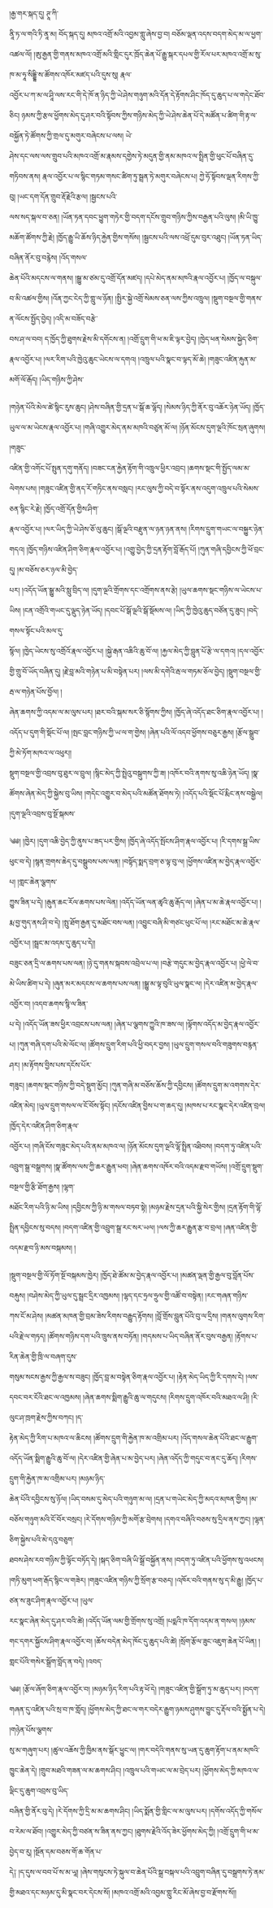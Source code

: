 ﻿  
།རྒྱ་གར་སྐད་དུ། ཊཱ་ཀི་  
ནཱི་ཏ་ལ་གའི་ཏི་ནཱ་མ། བོད་སྐད་དུ། མཁའ་འགྲོ་མའི་འབྱམ་གླུ་ཞེས་བྱ་བ། བཅོམ་ལྡན་འདས་བདག་མེད་མ་ལ་ཕྱག་འཚལ་ལོ། །ཨུ་རྒྱན་གྱི་གནས་མཁའ་འགྲོ་མའི་གླིང་དུར་ཁྲོད་ཆེན་པོ་རྒྱུ་སྐར་དཔལ་གྱི་རོལ་པར་མཁའ་འགྲོ་མ་སུ་ཁ་མ་ཧཱ་སིདྡྷི་ས་ཚོགས་འཁོར་མཛད་པའི་དུས་སུ། རྣལ་  
འབྱོར་པ་ཀ་མ་ལ་ཤཱི་ལས་རང་གི་དེ་ཁོ་ན་ཉིད་ཀྱི་ཡེ་ཤེས་གཉུག་མའི་དོན་དེ་རྟོགས་ཤིང་ཁོད་དུ་ཆུད་པ་ལ་གདེང་ཐོབ་ཅིང། ཉམས་ཀྱི་རྩལ་ཕྱོགས་མེད་དུ་ཤར་བའི་སྟོབས་ཀྱིས་གཉིས་མེད་ཀྱི་ཡེ་ཤེས་ཆེན་པོ་དེ་མཚོན་པ་ཚིག་གི་རྟ་ལ་བསྐྱོན་ཏེ་ཚོགས་ཀྱི་གྲལ་དུ་མགུར་བཞེངས་པ་ལས། ཡེ་  
ཤེས་དང་ལས་ལས་གྲུབ་པའི་མཁའ་འགྲོ་མ་རྣམས་དགྱེས་ཏེ་མདུན་གྱི་ནམ་མཁའ་ལ་སྤྲིན་གྱི་ཕུང་པོ་བཞིན་དུ་གཏིབས་ནས། རྣལ་འབྱོར་པ་ལ་སྙིང་གཏམ་གསང་ཚིག་ཏུ་སྦྲན་ཏེ་མགུར་བཞེངས་པ། ཀྱེ་ཧོ་སྟོབས་ལྡན་རིགས་ཀྱི་བུ། །ཡང་དག་དོན་གྲུབ་རྡོ་རྗེའི་རྩལ། །སྦྱངས་པའི་  
ལས་སད་སྐལ་བ་ཅན། །ཡོན་ཏན་དབང་ཕྱུག་གཏེར་གྱི་བདག་དངོས་གྲུབ་གཉིས་ཀྱིས་བརྒྱན་པའི་ལུས། །མི་ཡི་ཁྱུ་མཆོག་ཚོགས་ཀྱི་རྗེ། །ཁྱོད་རྒྱུ་ཡི་ཆོས་ཉིད་རྐྱེན་གྱིས་གསོས། །སྦྱངས་པའི་ལས་འཕྲོ་དུམ་བུར་འཐུང། །ཡོན་ཏན་ཡིད་བཞིན་ནོར་བུ་བརྙེས། །འོད་གསལ་  
ཆེན་པོའི་མདངས་ལ་གནས། །སྒྱུ་མ་ཙམ་དུ་འགྲོ་དོན་མཛད། །དཔེ་མེད་ནམ་མཁའི་རྣལ་འབྱོར་པ། །ཁྱོད་ལ་བསྐུལ་བ་མི་འཚལ་གྱིས། །འོན་ཀྱང་ངེད་ཀྱི་གླུ་ལ་ཉོན། །སྤྱིར་སྐྱེ་འགྲོ་སེམས་ཅན་ལས་ཀྱིས་འཁྲུལ། །སྡུག་བསྔལ་གྱི་གནས་ན་ལོངས་སྤྱོད་བྱེད། །འདི་མ་བཟོད་བརྩེ་  
བས་ཤ་ལ་བབ། ད་ཁྱོད་ཀྱི་ཐུགས་རྗེས་མི་དགོངས་ན། །འགྲོ་དྲུག་གི་ཕ་མ་ཇི་ལྟར་བྱེད། །ཁྱེད་ཕན་སེམས་སྐྱེད་ཅིག་རྣལ་འབྱོར་པ། །ལར་རིག་པའི་ཁྱེའུ་ཆུང་ཡེངས་ལ་དགའ། །འཁྲུལ་པའི་སྣང་བ་ལྟད་མོ་ཆེ། །གཟུང་འཛིན་རྐུན་མ་མགོ་ལོ་རྒོད། །ཡིད་གཉིས་ཀྱི་ཤེས་  
  
།གཉེན་པོའི་མེལ་ཚེ་སྙིང་རུས་ཆུང། །ཤེས་བཞིན་གྱི་དྲན་པ་སྒོ་ཆ་ལྷོད། །སེམས་ཉིད་ཀྱི་ནོར་བུ་འཆོར་ཉེན་ཡོད། །ཁྱོད་ཡུལ་ལ་མ་ཡེངས་རྣལ་འབྱོར་པ། །གཞི་འགྱུར་མེད་ནམ་མཁའི་བཙུན་མོ་ལ། །ཉོན་མོངས་དུག་ལྔའི་ཁོང་སྲན་ཞུགས། །གཟུང་  
འཛིན་གྱི་འགོང་པོ་སྤུན་དགུ་གནོད། །བཟང་ངན་རྐྱེན་རྟོག་གི་འཁྲུལ་ཕྱིར་འབྲང། །ཆགས་སྡང་གི་སྤྱོད་ལམ་མ་ལེགས་པས། །གཟུང་འཛིན་གྱི་ནད་རོ་གཏིང་ནས་བསླང། །རང་ལུས་ཀྱི་བདེ་བ་སྟོར་ནས་འདུག་འཁྲུལ་པའི་སེམས་ཅན་སྙིང་རེ་རྗེ། །ཁྱོད་འགྲོ་དོན་གྱིས་ཤིག་  
རྣལ་འབྱོར་པ། །ལར་ཡིད་ཀྱི་ཡེ་ཤེས་ཅོ་ལུ་ཆུང། །སྒོ་ལྔའི་བརྫུན་ལ་ཉན་ཉན་ནས། །རིགས་དྲུག་གཡང་ལ་བསྐྱུར་ཉེན་གདའ། །ཁྱོད་གཉིས་འཛིན་ཤིག་ཅིག་རྣལ་འབྱོར་པ། །འགྱུ་བྱེད་ཀྱི་དྲན་རྟོག་བློ་རྒོད་པོ། །ཀུན་གཞི་དབྱིངས་ཀྱི་ཕོ་བྲང་དུ། །མ་བཅོས་ཅར་ཉལ་མི་བྱེད་  
པར། །འདོད་ཡོན་སྒྱུ་མའི་སླུ་བྲིད་ལ། །དུག་ལྔའི་གྲོགས་དང་འགྲོགས་ནས་རྩེ། །ཡུལ་ཆགས་སྡང་གཉིས་ལ་ཡེངས་པ་ཡིས། །ངན་འགྲོའི་གཡང་དུ་ལྡུད་ཉེན་ཡོད། །དབང་པོ་སྒོ་ལྔའི་སྒོ་སྡོམས་ལ། །ཡིད་ཀྱི་ཁྱེའུ་ཆུད་བཙོན་དུ་ཟུང། །བདེ་གསལ་སྟོང་པའི་མལ་དུ་  
སྙོལ། །ཁྱེད་ཡེངས་སུ་འགྲོའོ་རྣལ་འབྱོར་པ། །སྐྱེ་རྒན་འཆིའི་ཆུ་བོ་ལ། །རྐྱལ་མེད་ཀྱི་བླུན་པོ་རྩེ་ལ་དགའ། །དལ་འབྱོར་གྱི་གྲུ་བོ་ཡོད་བཞིན་དུ། །རྗེ་བླ་མའི་གཉེན་པ་མི་བསྟེན་པར། །ལས་མི་དགེའི་རྦ་ལ་གཏམ་ཅོལ་བྱེད། །སྡུག་བསྔལ་གྱི་རྦ་ལ་གཉེན་པོས་བྱོལ། །  
ཞེན་ཆགས་ཀྱི་འདམ་ལ་མ་ལུས་པར། །ཐར་བའི་སྐམ་སར་ཅི་སྙོགས་ཀྱིས། །ཁྱོད་ཞེ་འདོད་ཐང་ཅིག་རྣལ་འབྱོར་པ། །འདོད་པ་དུག་གི་སྡོང་པོ་ལ། །སྤང་བླང་གཉིས་ཀྱི་ཡ་ལ་ག་གྱེས། །ཞེན་པའི་ལོ་འདབ་ཕྱོགས་བཅུར་རྒྱས། །རྩོལ་སྒྲུབ་ཀྱི་མེ་ཏོག་མཁའ་ལ་འཕུར།།  
སྡུག་བསྔལ་གྱི་འབྲས་བུ་ཐུར་ལ་བྲུལ། །སྙིང་མེད་ཀྱི་སྤྲེའུ་བསྒུགས་ཀྱི་ཟ། །འཁོར་བའི་ནགས་སུ་འཆི་ཉེན་ཡོད། །སྣ་ཚོགས་ཞེན་མེད་ཀྱི་སྐྱེས་བུ་ཡིས། །གདེང་འགྱུར་བ་མེད་པའི་མཚོན་ཐོགས་ཏེ། །འདོད་པའི་སྡོང་པོ་རྨིང་ནས་བསྒྱེལ། །དུག་ལྔའི་འབྲས་བུ་སྔོ་སྐམས་  
  
༄༅། །ཁྱེར། །དུག་འཆི་བྱེད་ཀྱི་ནུས་པ་ཟད་པར་གྱིས། །ཁྱོད་ཞེ་འདོད་སྤོངས་ཤིག་རྣལ་འབྱོར་པ། །རི་དགས་སྒྲ་ཡིས་ཕུང་བ་དེ། །སྙན་གྲགས་ཆེད་དུ་བསྒྲུབས་པས་ལན། །བསྟོད་སྨད་བྲག་ཅ་ལྟ་བུ་ལ། །ཕྱོགས་འཛིན་མ་བྱེད་རྣལ་འབྱོར་པ། །གླང་ཆེན་ལྕགས་  
ཀྱུས་ཟིན་པ་དེ། །རྒུན་ཆང་རོལ་ཆགས་པས་ལེན། །འདོད་ཡོན་ལན་ཚྭའི་ཆུ་རྒོད་ལ། །ཞེན་པ་མ་ཆེ་རྣལ་འབྱོར་པ། །རྨ་བྱ་གུད་ནས་ཤི་བ་དེ། །སྤུ་ཐོག་རྒྱན་དུ་མཐོང་བས་ལན། །འབྱུང་བཞི་མི་གཙང་ཕུང་པོ་ལ། །རང་མཐོང་མ་ཆེ་རྣལ་འབྱོར་པ། །སྦྲང་མ་འདམ་དུ་ཆུད་པ་དེ།།  
བཟུང་ཅན་དྲི་ལ་ཆགས་པས་ལན། །ཉེ་དུ་གནས་སྐབས་འབྲེལ་པ་ལ། །བརྩེ་གདུང་མ་བྱེད་རྣལ་འབྱོར་པ། །ཕྱེ་ལེ་བ་མེ་ཡིས་ཚིག་པ་དེ། །ཞུན་མར་མདངས་ལ་ཆགས་པས་ལན། །སྒྱུ་མ་ལྟ་བུའི་ཡུལ་སྣང་ལ། །དེར་འཛིན་མ་བྱེད་རྣལ་འབྱོར་བ། །འདབ་ཆགས་སྙི་ལ་ཟིན་  
པ་དེ། །འདོད་ཡོན་ཟས་ཕྱིར་འབྲངས་པས་ལན། །ཞེན་པ་ལྕགས་ཀྱུའི་ཁ་ཟས་ལ། །ལྟོགས་འདོད་མ་བྱེད་རྣལ་འབྱོར་པ། །ཀུན་གཞི་དག་པའི་མེ་ལོང་ལ། །ཚོགས་དྲུག་རིག་པའི་ཕྱི་བདར་བྱས། །ཡུལ་དྲུག་གསལ་བའི་གཟུགས་བརྙན་ཤར། །མ་རྟོགས་བྱིས་པས་དངོས་པོར་  
གཟུང། །ཆགས་སྡང་གཉིས་ཀྱི་བདེ་སྡུག་མྱོང། །ཀུན་གཞི་མ་བཅོས་ཆོས་ཀྱི་དབྱིངས། །ཚོགས་དྲུག་མ་འགགས་དེར་འཛིན་མེད། །ཡུལ་དྲུག་གསལ་ལ་ངོ་བོས་སྟོང། །དངོས་འཛིན་བྱིས་པ་ག་ཆད་དུ། །མཁས་པ་རང་སྣང་དེར་འཛིན་བྲལ། །ཁྱོད་དེར་འཛིན་ཤིག་ཅིག་རྣལ་  
འབྱོར་པ། །གཞི་ངོས་གཟུང་མེད་པའི་ནམ་མཁའ་ལ། །ཉོན་མོངས་དུག་ལྔའི་ལྷོ་སྤྲིན་འཐིབས། །བདག་ཏུ་འཛིན་པའི་འབྲུག་སྒྲ་བསྒྲགས། །སྣ་ཚོགས་ལས་ཀྱི་ཆར་རྒྱུན་ཕབ། །ཞེན་ཆགས་འཁོར་བའི་འདམ་རྫབ་གཡོས། །འགྲོ་དྲུག་སྡུག་བསྔལ་གྱི་རྩི་ཐོག་རྒྱས། །ལྷག་  
མཐོང་རིག་པའི་ཉི་མ་ཡིས། །དབྱིངས་ཀྱི་ཉི་མ་གསལ་བཏབ་སྟེ། །མཉམ་རྗེས་དྲན་པའི་སྐྱི་སེར་གྱིས། །དྲན་རྟོག་གི་ལྷོ་སྤྲིན་དབྱིངས་སུ་བདས། །བདག་འཛིན་གྱི་འབྲུག་སྒྲ་རང་སར་ཡལ། །ལས་ཀྱི་ཆར་རྒྱུན་རྩ་བ་བྲལ། །ཞན་འཛིན་གྱི་འདམ་རྫབ་ཉི་མས་བསྐམས། །  
  
།སྡུག་བསྔལ་གྱི་ལོ་ཏོག་སྔོ་བསྐམས་ཁྱེར། །ཁྱོད་ཐེ་ཚོམ་མ་བྱེད་རྣལ་འབྱོར་པ། །མཚན་ལྡན་གྱི་རྒྱལ་བུ་བློན་པོས་བརྐུས། །བཤེས་མེད་ཀྱི་ཡུལ་དུ་སྦྲང་དྲིར་འཁྱམས། །ལྷད་དང་ཧྲལ་ཧྲུལ་གྱི་འཚོ་བ་བསྟེན། །རང་གཞན་གཉིས་  
ཀས་ངོ་མ་ཤེས། །མཚན་མཁན་གྱི་བྲམ་ཟེས་རིགས་བརྒྱུད་རྟོགས། །བློ་གྲོས་བླུན་པོའི་བུ་ལ་དྲིས། །གནས་ལུགས་རིག་པའི་རྗེ་ལ་གཏད། །ཚོགས་གཉིས་དག་པའི་ཁྲུས་ནས་བཏོན། །གདམས་པ་ཡིད་བཞིན་ནོར་བུས་བརྒྱན། །རྟོགས་པ་རིན་ཆེན་གྱི་ཁྲི་ལ་བཞག་དུས་  
གསུམ་སངས་རྒྱས་ཀྱི་རྒྱལ་ས་བཟུང། །ཁྱོད་བླ་མ་བསྟེན་ཅིག་རྣལ་འབྱོར་པ། །རྟེན་མེད་ཡིད་ཀྱི་རི་དགས་ངེ། །ལས་དབང་བར་ངོའི་ཐང་ལ་འཁྱམས། །ཞེན་ཆགས་སྨིག་རྒྱུའི་ཆུ་ལ་གདུངས། །རིགས་དྲུག་འཁོར་བའི་མཐའ་ལ་ཤི། །རི་ལུང་ཤ་ཁྲག་རྗེས་ཀྱིས་བཀང། །ད་  
རྟེན་མེད་ཀྱི་རིག་པ་མཁའ་ལ་ཆིངས། །ཚོགས་དྲུག་གི་རྐྱེན་ཁ་མ་འགྲིམ་པར། །འོད་གསལ་ཆེན་པོའི་ཐང་ལ་རྒྱུག་འདོད་ཡོན་སྨིག་རྒྱུའི་ཆུ་བོ་ལ། །དེར་འཛིན་གྱི་ཞེན་པ་མ་བྱེད་པར། །ཞེན་འདོད་ཀྱི་གདུང་བ་ནང་དུ་ཆོད། །རིགས་དྲུག་གི་རྐྱེན་ཁ་མ་འགྲིམ་པར། །མཉམ་ཉིད་  
ཆེན་པོའི་དབྱིངས་སུ་ཉོལ། །ཡིད་བསམ་དུ་མེད་པའི་གཉུག་མ་ལ། །དྲན་པ་གཡེང་མེད་ཀྱི་མདའ་མཁན་གྱིས། །མ་བཅོས་གཉུག་མའི་ངོ་བོར་བསྲང། །རེ་དོགས་གཉིས་ཀྱི་མགོ་རྩ་བྲེགས། །དགའ་བཞིའི་བཅས་སུ་དྲིལ་ནས་ཀྱང། །ལྷན་ཅིག་སྐྱེས་པའི་མེ་དའུ་བཅུག་  
ཐབས་ཤེས་རབ་གཉིས་ཀྱི་ལྟོང་བཏོད་དེ། །སྐད་ཅིག་བཞི་ཡི་སྒྲོ་བསྐྱོན་ནས། །བདག་ཏུ་འཛིན་པའི་ཕྱོགས་སུ་འཕངས། །གཏི་མུག་ཕག་རྒོད་སྙིང་ལ་གཟེར། །གཟུང་འཛིན་གཉིས་ཀྱི་སྲོག་རྩ་བཅད། །འཁོར་བའི་གནས་སུ་ད་མི་རྒྱུ། །ཁྱོད་པ་ཙན་ས་ཟུང་ཤིག་རྣལ་འབྱོར་པ། །ཡུལ་  
རང་སྣང་ཞེན་མེད་དུ་ཤར་བའི་ཚེ། །འདོད་ཡོན་ལམ་གྱི་གྲོགས་སུ་འགྲོ། །པདྨའི་ཁ་དོག་འདམ་ན་གསལ། །ཉམས་གང་དགར་སྐྱོངས་ཤིག་རྣལ་འབྱོར་བ། །ཆོས་བདེན་མེད་ཁོང་དུ་ཆུད་པའི་ཚེ། །སྲོག་རྩོལ་ཟུང་འཇུག་ཆེན་པོ་ཡིན། །གླང་པོའི་གསེར་སྒྲོག་བློད་ན་བདེ། །འབད་  
  
༄༅། །རྩོལ་ཞོག་ཅིག་རྣལ་འབྱོར་བ། །མཉམ་ཉིད་རིག་པའི་རྟ་ཕོ་དེ། །གཟུང་འཛིན་གྱི་སྒྲོག་ཏུ་མ་ཆུད་པར། །བདག་གཞན་དུ་འཛིན་པའི་སྲ་བ་ཁ་གློད། །ཕྱོགས་མེད་ཀྱི་ཐང་ལ་གར་བདེར་རྒྱུག་ཉམས་ཤུགས་བྱུང་དུ་རྡོལ་བའི་སྨྱོན་པ་དེ། །གཉེན་པོས་ལྕགས་  
སུ་མ་གཞུག་པར། །ཚུལ་འཆོས་ཀྱི་ཁྱིམ་ནས་སྒོར་ཕྱུང་ལ། །གར་བདེའི་གནས་སུ་ཡན་དུ་ཆུག་རྟོག་པ་ནམ་མཁའི་ཁྱུང་ཆེན་དེ། །གྲུབ་མཐའི་གཟན་ལ་མ་ཆགས་ཤིང། །འཁྲུལ་པའི་གཡང་ལ་མ་བྲེད་པར། །ཕྱོགས་མེད་ཀྱི་མཁའ་ལ་ལྡིང་དུ་ཆུག་འབྲས་བུ་ཡིད་  
བཞིན་གྱི་ནོར་བུ་དེ། །རེ་དོགས་ཀྱི་དྲི་མ་མ་ཆགས་ཤིང། །ཡིད་སྨོན་གྱི་གླིང་ལ་མ་ལུས་པར། །དགོས་འདོད་ཀྱི་གསོལ་བ་རེམ་ལ་ཐོབ། །འགྱུར་མེད་ཀྱི་བཙན་ས་ཟིན་ནས་ཀྱང། །ཐུགས་རྗེའི་འོད་ཟེར་ཕྱོགས་མེད་ཀྱི། །འགྲོ་དྲུག་གི་ཕ་མ་བྱེད་བ་རུ། །སྔོན་དམ་བཅས་གོ་ཆ་གོན་པ་  
དེ༑ །ད་དུས་ལ་བབ་པོ་ས་མ་ཡཱ། །ཞེས་གསུངས་ཏེ་སྐུལ་བ་ཆེན་པོའི་སྒྲ་བསྐལ་པའི་འབྲུག་བཞིན་དུ་བསྒྲགས་ཏེ་ནམ་གྱི་མཐའ་དང་མཉམ་དུ་མི་སྣང་བར་དེངས་སོ། །མཁའ་འགྲོ་མའི་འབྱམ་གླུ་རིང་མོ་ཞེས་བྱ་བ་རྫོགས་སོ།།  
  
  

